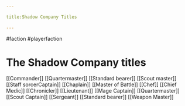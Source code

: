 --- 
title:Shadow Company Titles 
---
#faction  #playerfaction 
# The Shadow Company titles
[[Commander]]
[[Quartermaster]]
[[Standard bearer]]
[[Scout master]]
[[Staff sorcerCaptain]]
[[Chaplain]]
[[Master of Battle]]
[[Chef]]
[[Chief Medic]]
[[Chronicler]]
[[Lieutenant]]
[[Mage Captain]]
[[Quartermaster]]
[[Scout Captain]]
[[Sergeant]]
[[Standard bearer]]
[[Weapon Master]]
<!--stackedit_data:
eyJoaXN0b3J5IjpbLTExNjMzODk4NDRdfQ==
-->
